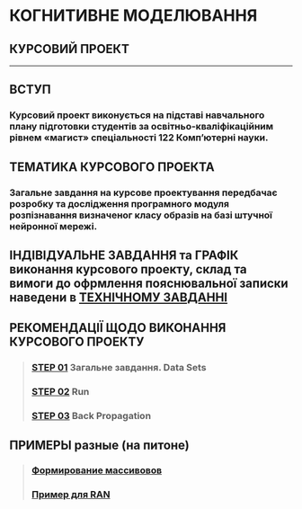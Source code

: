 # **КОГНИТИВНЕ МОДЕЛЮВАННЯ**
## **КУРСОВИЙ ПРОЕКТ**
***
## **ВСТУП**
### **Курсовий проект виконується на підставі навчального плану підготовки студентів за освітньо-кваліфікаційним рівнем «магист» спеціальності 122 Комп’ютерні науки.**

## **ТЕМАТИКА КУРСОВОГО ПРОЕКТА**
### **Загальне завдання на курсове проектування передбачає розробку та дослідження програмного модуля розпізнавання визначеног класу образів на базі штучної нейронної мережі.**

## **ІНДІВІДУАЛЬНЕ ЗАВДАННЯ та ГРАФІК** виконання курсового проекту,  склад та вимоги до офрмлення пояснювальної записки наведени в [**ТЕХНІЧНОМУ ЗАВДАННІ**](/03_CURS_WORK/2021_CM_Curs_Work_TZ_.pdf)

## **РЕКОМЕНДАЦІЇ ЩОДО ВИКОНАННЯ КУРСОВОГО ПРОЕКТУ**
>### [**STEP 01**](/03_CURS_WORK/2021_CM_Curs_Work_Step_01_.pdf) **Загальне завдання. Data Sets**  
>### [**STEP 02**](/03_CURS_WORK/2021_CM_Curs_Work_Step_02_.pdf) **Run**
>### [**STEP 03**](/03_CURS_WORK/2021_CM_Curs_Work_Step_03_.pdf) **Back Propagation**
## **ПРИМЕРЫ разные (на питоне)**
>### [**Формирование массивовов**](/03_CURS_WORK/PY/_NN_Curs_Input_Vector_Forming_text.py)  
>### [**Пример для RAN**](/03_CURS_WORK/PY/_NN_Curs_RUN_Example_text.py)  
